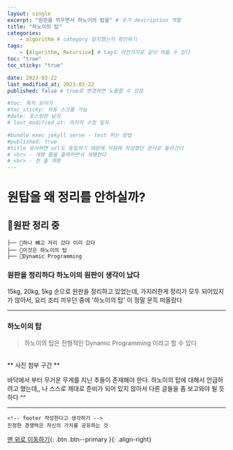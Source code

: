 ```yaml
---
layout: single
excerpt: "원판을 끼우면서 하노이의 탑을" # 추가 description 역할 
title: "하노이의 탑"
categories:
    - algorithm # category 일치했는지 확인하기 
tags:
    - [Algorithm, Recursive] # tag도 마찬가지로 같이 띄울 수 있다 
toc: "true"
toc_sticky: "true"

date: 2023-03-22
last_modified_at: 2023-03-22
published: false # true로 변경하면 노출할 수 있음 

#toc: 목차 보이기 
#toc_sticky: 자동 스크롤 가능 
#date: 포스팅한 날자 
# last_modified_at: 마지막 수정 일자 

#bundle exec jekyll serve - test 하는 방법 
#published: true
#title 유사하면 url도 동일하기 떄문에 처음에 작성했던 문서로 돌아간다 
# <hr> - 개행 줄을 출력하면서 개행한다 
# <br> - 한 줄 개행
---
```

# 원탑을 왜 정리를 안하실까? 

## 📁원판 정리 중
```
├── 📁하나 뺴고 저리 갔다 이리 갔다
├── 📁이것은 하노이의 탑        
├── 📁Dynamic Programming     
```

### 원판을 정리하다 하노이의 원판이 생각이 났다 
15kg, 20kg, 5kg 순으로 원판을 정리하고 있었는데, 가지러한게 정리가 모두 되어있지가 않아서, 요리 조리 끼우던 중에 '하노이의 탑' 이 정말 문득 떠올랐다 
<hr>

### 하노이의 탑 
> 하노이의 탑은 전형적인 Dynamic Programming 이라고 할 수 있다


<br>
** 사진 첨부 구간 **

바닥에서 부터 무거운 무게를 지닌 추들이 존재해야 한다.
하노이의 탑에 대해서 언급하려고 했는데,, 나 스스로 제대로 준비가
되어 있지 않아서 다른 글들을 좀 보고와야 될 듯하다 ^^

***
    <!-- footer 작성한다고 생각하기 -->
    진정한 경쟁력은 자신의 가치를 공유하는 것


[맨 위로 이동하기](#){: .btn .btn--primary }{: .align-right}






